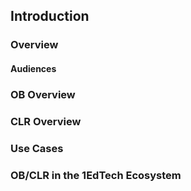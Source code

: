 ## Introduction

### Overview

#### Audiences

### OB Overview

### CLR Overview

### Use Cases

### OB/CLR in the 1EdTech Ecosystem
